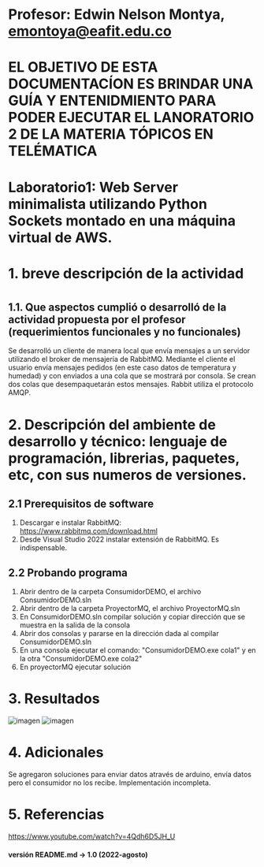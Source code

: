 #
# Profesor: Edwin Nelson Montya, emontoya@eafit.edu.co

# EL OBJETIVO DE ESTA DOCUMENTACÍON ES BRINDAR UNA GUÍA Y ENTENIDMIENTO PARA PODER EJECUTAR EL LANORATORIO 2 DE LA MATERIA TÓPICOS EN TELÉMATICA

# Laboratorio1: Web Server minimalista utilizando Python Sockets montado en una máquina virtual de AWS.
#
# 1. breve descripción de la actividad
#

## 1.1. Que aspectos cumplió o desarrolló de la actividad propuesta por el profesor (requerimientos funcionales y no funcionales)
Se desarrolló un cliente de manera local que envía mensajes a un servidor utilizando el broker de mensajería de RabbitMQ. Mediante el cliente el usuario envía mensajes pedidos (en este caso datos de temperatura y humedad) y con enviados a una cola que se mostrará por consola. Se crean dos colas que desempaquetarán estos mensajes. Rabbit utiliza el protocolo AMQP.

# 2. Descripción del ambiente de desarrollo y técnico: lenguaje de programación, librerias, paquetes, etc, con sus numeros de versiones.
## 2.1 Prerequisitos de software
1. Descargar e instalar RabbitMQ: https://www.rabbitmq.com/download.html
2. Desde Visual Studio 2022 instalar extensión de RabbitMQ. Es indispensable.

## 2.2 Probando programa
1. Abrir dentro de la carpeta ConsumidorDEMO, el archivo ConsumidorDEMO.sln
2. Abrir dentro de la carpeta ProyectorMQ, el archivo ProyectorMQ.sln
3. En ConsumidorDEMO.sln compilar solución y copiar dirección que se muestra en la salida de la consola
4. Abrir dos consolas y pararse en la dirección dada al compilar ConsumidorDEMO.sln
5. En una consola ejecutar el comando: "ConsumidorDEMO.exe cola1" y en la otra "ConsumidorDEMO.exe cola2"
6. En proyectorMQ ejecutar solución
  
# 3. Resultados
  ![imagen](https://user-images.githubusercontent.com/46933022/187586745-6595ca18-2c8c-4cd1-b2be-425096c0f220.png)
  ![imagen](https://user-images.githubusercontent.com/46933022/187586910-487c24fa-847e-45eb-95a4-1a56a7bcd4e9.png)
  
 # 4. Adicionales
Se agregaron soluciones para enviar datos através de arduino, envía datos pero el consumidor no los recibe. Implementación incompleta.
  
# 5. Referencias
  https://www.youtube.com/watch?v=4Qdh6D5JH_U
  
#### versión README.md -> 1.0 (2022-agosto)
